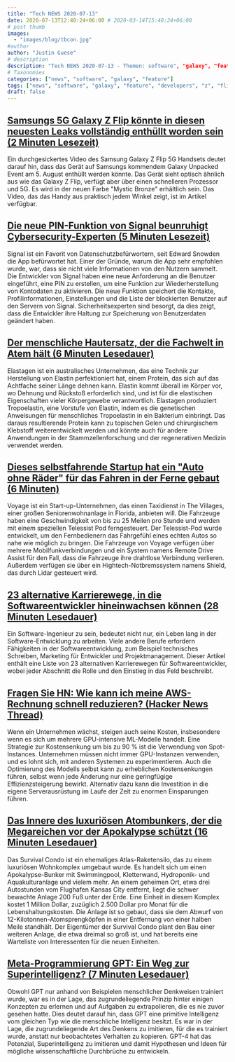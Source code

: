 ```yaml
---
title: "Tech NEWS 2020-07-13"
date: 2020-07-13T12:40:24+06:00 # 2020-03-14T15:40:24+06:00
# post thumb
images:
  - "images/blog/tbcon.jpg"
#author
author: "Justin Guese"
# description
description: "Tech NEWS 2020-07-13 - Themen: software", "galaxy", "feature"
# Taxonomies
categories: ["news", "software", "galaxy", "feature"]
tags: ["news", "software", "galaxy", "feature", "developers", "z", "flip"]
draft: false
---
```


## [Samsungs 5G Galaxy Z Flip könnte in diesen neuesten Leaks vollständig enthüllt worden sein (2 Minuten Lesezeit)](https://www.theverge.com/2020/7/10/21320631/samsung-5g-galaxy-z-flip-foldable-leaked-images-video/1/0100017347ab0262-71af6607-add2-4b83-b59a-97f4c72b34d1-000000/faQjSG-VRcf-uqg_wRLqslzorU4PWTTh_QbtF3Gns6Q=149)

 Ein durchgesickertes Video des Samsung Galaxy Z Flip 5G Handsets deutet darauf hin, dass das Gerät auf Samsungs kommendem Galaxy Unpacked Event am 5. August enthüllt werden könnte. Das Gerät sieht optisch ähnlich aus wie das Galaxy Z Flip, verfügt aber über einen schnelleren Prozessor und 5G. Es wird in der neuen Farbe "Mystic Bronze" erhältlich sein. Das Video, das das Handy aus praktisch jedem Winkel zeigt, ist im Artikel verfügbar.

## [Die neue PIN-Funktion von Signal beunruhigt Cybersecurity-Experten (5 Minuten Lesezeit)](https://www.vice.com/en_us/article/pkyzek/signal-new-pin-feature-worries-cybersecurity-experts/1/0100017347ab0262-71af6607-add2-4b83-b59a-97f4c72b34d1-000000/0Qp5Ct5Hmvmkfv_SYw8SZjS6AqFvOJFKxQS9qaCdzVc=149)

 Signal ist ein Favorit von Datenschutzbefürwortern, seit Edward Snowden die App befürwortet hat. Einer der Gründe, warum die App sehr empfohlen wurde, war, dass sie nicht viele Informationen von den Nutzern sammelt. Die Entwickler von Signal haben eine neue Anforderung an die Benutzer eingeführt, eine PIN zu erstellen, um eine Funktion zur Wiederherstellung von Kontodaten zu aktivieren. Die neue Funktion speichert die Kontakte, Profilinformationen, Einstellungen und die Liste der blockierten Benutzer auf den Servern von Signal. Sicherheitsexperten sind besorgt, da dies zeigt, dass die Entwickler ihre Haltung zur Speicherung von Benutzerdaten geändert haben.

## [Der menschliche Hautersatz, der die Fachwelt in Atem hält (6 Minuten Lesedauer)](https://www.medicalresearch.nsw.gov.au/human-skin-replacement-that-got-experts-buzzing//1/0100017347ab0262-71af6607-add2-4b83-b59a-97f4c72b34d1-000000/KVvybgNrCQjtxCsIArkKws9fTHM5W7bl-kZ9w3L-r8k=149)

 Elastagen ist ein australisches Unternehmen, das eine Technik zur Herstellung von Elastin perfektioniert hat, einem Protein, das sich auf das Achtfache seiner Länge dehnen kann. Elastin kommt überall im Körper vor, wo Dehnung und Rückstoß erforderlich sind, und ist für die elastischen Eigenschaften vieler Körpergewebe verantwortlich. Elastagen produziert Tropoelastin, eine Vorstufe von Elastin, indem es die genetischen Anweisungen für menschliches Tropoelastin in ein Bakterium einbringt. Das daraus resultierende Protein kann zu topischen Gelen und chirurgischem Klebstoff weiterentwickelt werden und könnte auch für andere Anwendungen in der Stammzellenforschung und der regenerativen Medizin verwendet werden.

## [Dieses selbstfahrende Startup hat ein "Auto ohne Räder" für das Fahren in der Ferne gebaut (6 Minuten)](https://arstechnica.com/cars/2020/07/heres-what-one-startup-does-when-its-self-driving-cars-get-stuck//1/0100017347ab0262-71af6607-add2-4b83-b59a-97f4c72b34d1-000000/KTDOrD0fFs0FwPeV_8OkrOONtiClgQv1cIULthoC_h0=149)

 Voyage ist ein Start-up-Unternehmen, das einen Taxidienst in The Villages, einer großen Seniorenwohnanlage in Florida, anbieten will. Die Fahrzeuge haben eine Geschwindigkeit von bis zu 25 Meilen pro Stunde und werden mit einem speziellen Telessist Pod ferngesteuert. Der Telessist-Pod wurde entwickelt, um den Fernbedienern das Fahrgefühl eines echten Autos so nahe wie möglich zu bringen. Die Fahrzeuge von Voyage verfügen über mehrere Mobilfunkverbindungen und ein System namens Remote Drive Assist für den Fall, dass die Fahrzeuge ihre drahtlose Verbindung verlieren. Außerdem verfügen sie über ein Hightech-Notbremssystem namens Shield, das durch Lidar gesteuert wird.

## [23 alternative Karrierewege, in die Softwareentwickler hineinwachsen können (28 Minuten Lesedauer)](https://www.freecodecamp.org/news/alternative-career-paths//1/0100017347ab0262-71af6607-add2-4b83-b59a-97f4c72b34d1-000000/fHrbZnbZ_-2hHWzDfncJlnjIvimH1jQ0M3KKtYyU4iI=149)

 Ein Software-Ingenieur zu sein, bedeutet nicht nur, ein Leben lang in der Software-Entwicklung zu arbeiten. Viele andere Berufe erfordern Fähigkeiten in der Softwareentwicklung, zum Beispiel technisches Schreiben, Marketing für Entwickler und Projektmanagement. Dieser Artikel enthält eine Liste von 23 alternativen Karrierewegen für Softwareentwickler, wobei jeder Abschnitt die Rolle und den Einstieg in das Feld beschreibt.

## [Fragen Sie HN: Wie kann ich meine AWS-Rechnung schnell reduzieren? (Hacker News Thread)](https://news.ycombinator.com/item?id=23798347/1/0100017347ab0262-71af6607-add2-4b83-b59a-97f4c72b34d1-000000/LJUHKi7u_iHknczQAPDTGvIj1oOcKQg7tMxaDiYHCfo=149)

 Wenn ein Unternehmen wächst, steigen auch seine Kosten, insbesondere wenn es sich um mehrere GPU-intensive ML-Modelle handelt. Eine Strategie zur Kostensenkung um bis zu 90 % ist die Verwendung von Spot-Instances. Unternehmen müssen nicht immer GPU-Instanzen verwenden, und es lohnt sich, mit anderen Systemen zu experimentieren. Auch die Optimierung des Modells selbst kann zu erheblichen Kostensenkungen führen, selbst wenn jede Änderung nur eine geringfügige Effizienzsteigerung bewirkt. Alternativ dazu kann die Investition in die eigene Serverausrüstung im Laufe der Zeit zu enormen Einsparungen führen.

## [Das Innere des luxuriösen Atombunkers, der die Megareichen vor der Apokalypse schützt (16 Minuten Lesedauer)](https://www.cnet.com/features/inside-the-survival-condo-nuclear-bunker-protecting-the-ultrarich-hacking-the-apocalypse/1/0100017347ab0262-71af6607-add2-4b83-b59a-97f4c72b34d1-000000/8PE76hZYxE4kh7sgMET6uqWcc4DHsG0mdxk3VOxTEZg=149)

 Das Survival Condo ist ein ehemaliges Atlas-Raketensilo, das zu einem luxuriösen Wohnkomplex umgebaut wurde. Es handelt sich um einen Apokalypse-Bunker mit Swimmingpool, Kletterwand, Hydroponik- und Aquakulturanlage und vielem mehr. An einem geheimen Ort, etwa drei Autostunden vom Flughafen Kansas City entfernt, liegt die schwer bewachte Anlage 200 Fuß unter der Erde. Eine Einheit in diesem Komplex kostet 1 Million Dollar, zuzüglich 2.500 Dollar pro Monat für die Lebenshaltungskosten. Die Anlage ist so gebaut, dass sie dem Abwurf von 12-Kilotonnen-Atomsprengköpfen in einer Entfernung von einer halben Meile standhält. Der Eigentümer der Survival Condo plant den Bau einer weiteren Anlage, die etwa dreimal so groß ist, und hat bereits eine Warteliste von Interessenten für die neuen Einheiten.

## [Meta-Programmierung GPT: Ein Weg zur Superintelligenz? (7 Minuten Lesedauer)](https://www.lesswrong.com/posts/zZLe74DvypRAf7DEQ/meta-programming-gpt-a-route-to-axi-or-asi/1/0100017347ab0262-71af6607-add2-4b83-b59a-97f4c72b34d1-000000/ZIe2sc6oRIOZVLsC0vIS1E6brHtFVZKvhEYnXoi3X8U=149)

 Obwohl GPT nur anhand von Beispielen menschlicher Denkweisen trainiert wurde, war es in der Lage, das zugrundeliegende Prinzip hinter einigen Konzepten zu erlernen und auf Aufgaben zu extrapolieren, die es nie zuvor gesehen hatte. Dies deutet darauf hin, dass GPT eine primitive Intelligenz vom gleichen Typ wie die menschliche Intelligenz besitzt. Es war in der Lage, die zugrundeliegende Art des Denkens zu imitieren, für die es trainiert wurde, anstatt nur beobachtetes Verhalten zu kopieren. GPT-4 hat das Potenzial, Superintelligenz zu imitieren und damit Hypothesen und Ideen für mögliche wissenschaftliche Durchbrüche zu entwickeln.

